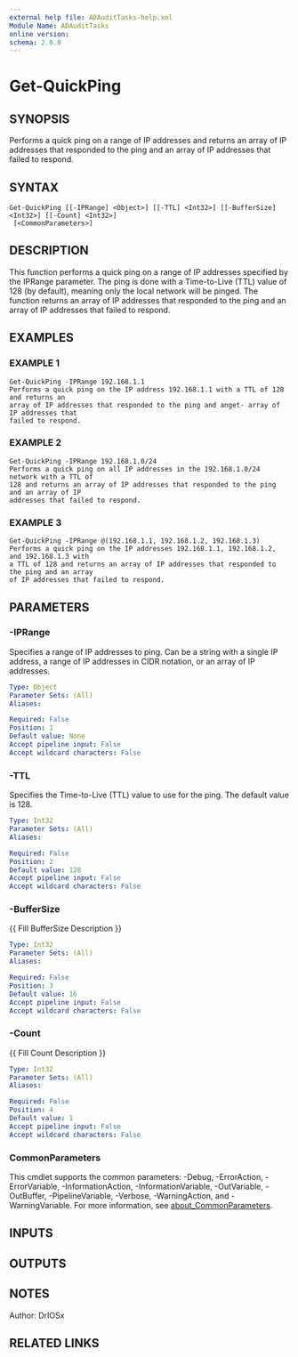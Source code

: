 ```yaml
---
external help file: ADAuditTasks-help.xml
Module Name: ADAuditTasks
online version:
schema: 2.0.0
---
```


# Get-QuickPing

## SYNOPSIS
Performs a quick ping on a range of IP addresses and returns an array of IP addresses
that responded to the ping and an array of IP addresses that failed to respond.

## SYNTAX

```
Get-QuickPing [[-IPRange] <Object>] [[-TTL] <Int32>] [[-BufferSize] <Int32>] [[-Count] <Int32>]
 [<CommonParameters>]
```

## DESCRIPTION
This function performs a quick ping on a range of IP addresses specified by the IPRange parameter.
The ping is done with a Time-to-Live (TTL) value of 128 (by default), meaning only the local network
will be pinged.
The function returns an array of IP addresses that responded to the ping and an array
of IP addresses that failed to respond.

## EXAMPLES

### EXAMPLE 1
```
Get-QuickPing -IPRange 192.168.1.1
Performs a quick ping on the IP address 192.168.1.1 with a TTL of 128 and returns an
array of IP addresses that responded to the ping and anget- array of IP addresses that
failed to respond.
```

### EXAMPLE 2
```
Get-QuickPing -IPRange 192.168.1.0/24
Performs a quick ping on all IP addresses in the 192.168.1.0/24 network with a TTL of
128 and returns an array of IP addresses that responded to the ping and an array of IP
addresses that failed to respond.
```

### EXAMPLE 3
```
Get-QuickPing -IPRange @(192.168.1.1, 192.168.1.2, 192.168.1.3)
Performs a quick ping on the IP addresses 192.168.1.1, 192.168.1.2, and 192.168.1.3 with
a TTL of 128 and returns an array of IP addresses that responded to the ping and an array
of IP addresses that failed to respond.
```

## PARAMETERS

### -IPRange
Specifies a range of IP addresses to ping.
Can be a string with a single IP address,
a range of IP addresses in CIDR notation, or an array of IP addresses.

```yaml
Type: Object
Parameter Sets: (All)
Aliases:

Required: False
Position: 1
Default value: None
Accept pipeline input: False
Accept wildcard characters: False
```

### -TTL
Specifies the Time-to-Live (TTL) value to use for the ping.
The default value is 128.

```yaml
Type: Int32
Parameter Sets: (All)
Aliases:

Required: False
Position: 2
Default value: 128
Accept pipeline input: False
Accept wildcard characters: False
```

### -BufferSize
{{ Fill BufferSize Description }}

```yaml
Type: Int32
Parameter Sets: (All)
Aliases:

Required: False
Position: 3
Default value: 16
Accept pipeline input: False
Accept wildcard characters: False
```

### -Count
{{ Fill Count Description }}

```yaml
Type: Int32
Parameter Sets: (All)
Aliases:

Required: False
Position: 4
Default value: 1
Accept pipeline input: False
Accept wildcard characters: False
```

### CommonParameters
This cmdlet supports the common parameters: -Debug, -ErrorAction, -ErrorVariable, -InformationAction, -InformationVariable, -OutVariable, -OutBuffer, -PipelineVariable, -Verbose, -WarningAction, and -WarningVariable. For more information, see [about_CommonParameters](http://go.microsoft.com/fwlink/?LinkID=113216).

## INPUTS

## OUTPUTS

## NOTES
Author: DrIOSx

## RELATED LINKS
